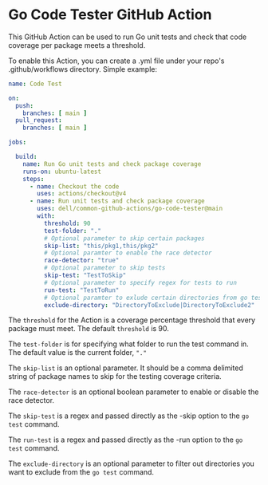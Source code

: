 # Go Code Tester GitHub Action

This GitHub Action can be used to run Go unit tests and check that code coverage per package meets a threshold.

To enable this Action, you can create a .yml file under your repo's .github/workflows directory.
Simple example:

```yaml
name: Code Test

on:
  push:
    branches: [ main ]
  pull_request:
    branches: [ main ]

jobs:

  build:
    name: Run Go unit tests and check package coverage
    runs-on: ubuntu-latest
    steps:
      - name: Checkout the code
        uses: actions/checkout@v4
      - name: Run unit tests and check package coverage
        uses: dell/common-github-actions/go-code-tester@main
        with:
          threshold: 90
          test-folder: "."
          # Optional parameter to skip certain packages
          skip-list: "this/pkg1,this/pkg2"
          # Optional paramter to enable the race detector
          race-detector: "true"
          # Optional parameter to skip tests
          skip-test: "TestToSkip"
          # Optional parameter to specify regex for tests to run
          run-test: "TestToRun"
          # Optional paramter to exlude certain directories from go test. Ex. intregration test folders.
          exclude-directory: "DirectoryToExclude|DirectoryToExclude2"
```

The `threshold` for the Action is a coverage percentage threshold that every package must meet. The default `threshold` is 90.

The `test-folder` is for specifying what folder to run the test command in. The default value is the current folder, `"."`

The `skip-list` is an optional parameter. It should be a comma delimited string of package names to skip for the testing coverage criteria.

The `race-detector` is an optional boolean parameter to enable or disable the race detector.

The `skip-test` is a regex and passed directly as the -skip option to the `go test` command.

The `run-test` is a regex and passed directly as the -run option to the `go test` command.

The `exclude-directory` is an optional parameter to filter out directories you want to exclude from the `go test` command.
